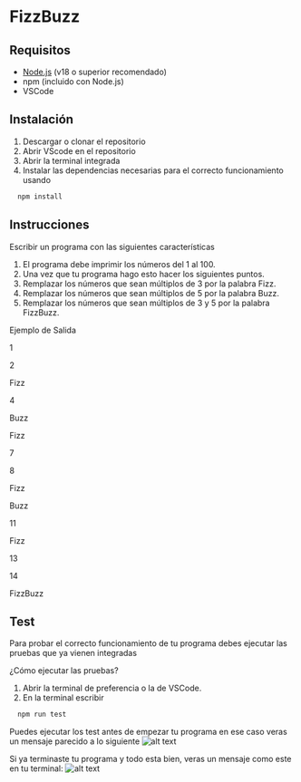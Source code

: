 # FizzBuzz

## Requisitos

- [Node.js](https://nodejs.org/) (v18 o superior recomendado)
- npm (incluido con Node.js)
- VSCode

## Instalación

1. Descargar o clonar el repositorio
2. Abrir VScode en el repositorio 
3. Abrir la terminal integrada 
4. Instalar las dependencias necesarias para el correcto funcionamiento usando
```bash
  npm install
```

## Instrucciones

Escribir un programa con las siguientes características

1. El programa debe imprimir los números del 1 al 100.
2. Una vez que tu programa hago esto hacer los siguientes puntos.
3. Remplazar los números que sean múltiplos de 3 por la palabra Fizz.
4. Remplazar los números que sean múltiplos de 5 por la palabra Buzz.
5. Remplazar los números que sean múltiplos de 3 y 5 por la palabra FizzBuzz.

Ejemplo de Salida

1

2

Fizz

4

Buzz

Fizz

7

8

Fizz

Buzz

11

Fizz

13

14

FizzBuzz


## Test
Para probar el correcto funcionamiento de tu programa debes ejecutar las pruebas que ya vienen integradas

¿Cómo ejecutar las pruebas?

1. Abrir la terminal de preferencia o la de VSCode.
2. En la terminal escribir 
```bash
  npm run test
```

Puedes ejecutar los test antes de empezar tu programa en ese caso veras un mensaje parecido a lo siguiente
![alt text](image.png)


Si ya terminaste tu programa y todo esta bien, veras un mensaje como este en tu terminal: 
![alt text](image-1.png)